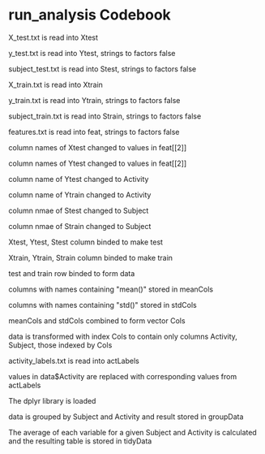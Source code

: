 run_analysis Codebook
========================
<p>X_test.txt is read into Xtest
<p>y_test.txt is read into Ytest, strings to factors false
<p>subject_test.txt is read into Stest, strings to factors false
<p>X_train.txt is read into Xtrain
<p>y_train.txt is read into Ytrain, strings to factors false
<p>subject_train.txt is read into Strain, strings to factors false

<p>features.txt is read into feat, strings to factors false
<p>column names of Xtest changed to values in feat[[2]]
<p>column names of Ytest changed to values in feat[[2]]
<p>column name of Ytest changed to Activity
<p>column name of Ytrain changed to Activity
<p>column nmae of Stest changed to Subject
<p>column nmae of Strain changed to Subject
<p>Xtest, Ytest, Stest column binded to make test
<p>Xtrain, Ytrain, Strain column binded to make train
<p>test and train row binded to form data

<p>columns with names containing "mean()" stored in meanCols
<p>columns with names containing "std()" stored in stdCols
<p>meanCols and stdCols combined to form vector Cols

<p>data is transformed with index Cols to contain only columns Activity, Subject, those indexed by Cols

<p>activity_labels.txt is read into actLabels
<p>values in data$Activity are replaced with corresponding values from actLabels

<p>The dplyr library is loaded
<p>data is grouped by Subject and Activity and result stored in groupData
<p>The average of each variable for a given Subject and Activity is calculated and the resulting table is stored in tidyData
